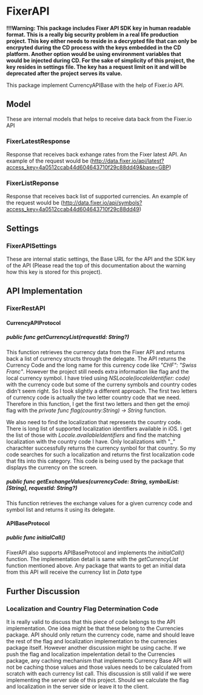 
# FixerAPI
**!!!Warning: This package includes Fixer API SDK key in human readable format. This is a really big security problem in a real life production project. This key either needs to reside in a decrypted file that can only be encrpyted during the CD process with the keys embedded in the CD platform. Another option would be using environment variables that would be injected during CD. For the sake of simplicity of this project, the key resides in settings file. The key has a request limit on it and will be deprecated after the project serves its value.**

  This package implement CurrencyAPIBase with the help of Fixer.io API.
## Model
These are internal models that helps to receive data back from the Fixer.io API

### FixerLatestResponse

Response that receives back exhange rates from the Fixer latest API. An example of the request would be (http://data.fixer.io/api/latest?access_key=4a0512ccab44d604643710f29c88dd49&base=GBP)

### FixerListReponse
Response that receives back list of supported currencies. An example of the request would be (http://data.fixer.io/api/symbols?access_key=4a0512ccab44d604643710f29c88dd49)

## Settings

### FixerAPISettings

These are internal static settings, the Base URL for the API and the SDK key of the API (Please read the top of this documentation about the warning how this key is stored for this project).


## API Implementation

### FixerRestAPI
#### CurrencyAPIProtocol
##### public func getCurrencyList(requestId: String?)
This function retrieves the currency data from the Fixer API and returns back a list of currency structs through the delegate. The API returns the Currency Code and the long name for this currency code like *"CHF": "Swiss Franc"*. However the project still needs extra information like flag and the local currency symbol. I have tried using *NSLocale(localeIdentifier: code)* with the currency code but some of the curreny symbols and country codes didn't seem right. So I took slightly a different approach. The first two letters of currency code is actually the two letter country code that we need. Therefore in this function, I get the first two letters and then get the emoji flag with the *private func flag(country:String) -> String* function.

We also need to find the localization that represents the country code. There is long list of supported localization identifiers available in iOS. I get the list of those with *Locale.availableIdentifiers* and find the matching localization with the country code I have. Only localizations with "_" charachter successfully returns the currency synbol for that country. So my code searches for such a localization and returns the first localization code that fits into this category. This code is being used by the package that displays the currency on the screen.

##### public func getExchangeValues(currencyCode: String, symbolList: [String], requestId: String?)
This function retrieves the exchange values for a given currency code and symbol list and returns it using its delegate.

#### APIBaseProtocol
##### public func initialCall()
FixerAPI also supports APIBaseProtocol and implements the *initialCall()* function. The implementation detail is same with the *getCurrencyList* function mentioned above. Any package that wants to get an initial data from this API will receive the currency list in *Data* type

## Further Discussion
### Localization and Country Flag Determination Code
It is really valid to discuss that this piece of code belongs to the API implementation. One idea might be that these belong to the Currencies package. API should only return the currency code, name and should leave the rest of the flag and localization implementation to the currencies package itself. However another discussion might be using cache. If we push the flag and localization impelentation detail to the Currencies package, any caching mechanism that implements Currency Base API will not be caching those values and those values needs to be calculated from scratch with each currency list call. This discussion is still valid if we were implementing the server side of this project. Should we calculate the flag and localization in the server side or leave it to the client.
